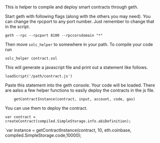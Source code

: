 This is helper to compile and deploy smart contracts through geth.

Start geth with following flags (along with the others you may need). You can change the rpcport to any port number. Just remember to change that in the script.

`geth --rpc --rpcport 8100 --rpccorsdomain "*"`

Then move `solc_helper` to somewhere in your path.
To compile your code run

`solc_helper contract.sol`

This will generate a javascript file and print out a statement like follows.

`loadScript('/path/contract.js')`

Paste this statement into the geth console. Your code will be loaded. There are aalso a few helper functions to easily deploy the contracts in the js file.

``` createContract(abiDefinition)
    getContractInstance(contract, input, account, code, gas)
```

You can use them to deploy the contract.

`var contract = createContract(compiled.SimpleStorage.info.abiDefinition);`

`var instance = getContractInstance(contract, 10, eth.coinbase, compiled.SimpleStorage.code,10000);
